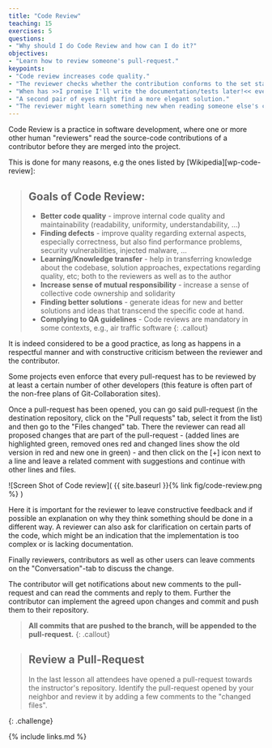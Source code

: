 ```yaml
---
title: "Code Review"
teaching: 15
exercises: 5
questions:
- "Why should I do Code Review and how can I do it?"
objectives:
- "Learn how to review someone's pull-request."
keypoints:
- "Code review increases code quality."
- "The reviewer checks whether the contribution conforms to the set standards."
- "When has >>I promise I'll write the documentation/tests later!<< ever worked?"
- "A second pair of eyes might find a more elegant solution."
- "The reviewer might learn something new when reading someone else's code."
---
```


Code Review is a practice in software development, where one or more other
human "reviewers" read the source-code contributions of a contributor before
they are merged into the project.

This is done for many reasons, e.g the ones listed by [Wikipedia][wp-code-review]:

> ## Goals of Code Review:
> * **Better code quality**  - improve internal code quality and maintainability
>   (readability, uniformity, understandability, ...)
> * **Finding defects**  - improve quality regarding external aspects, especially
>   correctness, but also find performance problems, security vulnerabilities,
>   injected malware, ...
> * **Learning/Knowledge transfer**   - help in transferring knowledge about
>   the codebase, solution approaches, expectations regarding quality, etc;
>   both to the reviewers as well as to the author
> * **Increase sense of mutual responsibility**  -  increase a sense of collective
>   code ownership and solidarity
> * **Finding better solutions**  - generate ideas for new and better solutions
>   and ideas that transcend the specific code at hand.
> * **Complying to QA guidelines**  - Code reviews are mandatory in some
>   contexts, e.g., air traffic software
{: .callout}

It is indeed considered to be a good practice, as long as happens in a respectful
manner and with constructive criticism between the reviewer and the contributor.

Some projects even enforce that every pull-request has to be reviewed by at
least a certain number of other developers (this feature is often part of the
non-free plans of Git-Collaboration sites).

Once a pull-request has been opened, you can go said pull-request (in the
destination repository, click on the "Pull requests" tab, select it from the list)
and then go to the "Files changed" tab.
There the reviewer can read all proposed changes that are part of the pull-request -
(added lines are highlighted green, removed ones red and changed lines show the
old version in red and new one in green) - and then click on the [+] icon next
to a line and leave a related comment with suggestions and continue with other
lines and files.

![Screen Shot of Code review]( {{ site.baseurl }}{% link fig/code-review.png %} )

Here it is important for the reviewer to leave constructive feedback and if possible
an explanation on why they think something should be done in a different way.
A reviewer can also ask for clarification on certain parts of the code, which might
be an indication that the implementation is too complex or is lacking documentation.

Finally reviewers, contributors as well as other users can leave comments on the
"Conversation"-tab to discuss the change.


The contributor will get notifications about new comments to the pull-request
and can read the comments and reply to them.  Further the contributor
can implement the agreed upon changes and commit and push them to their repository.

> **All commits that are pushed to the branch, will be appended to the pull-request.**
{: .callout}


> ## Review a Pull-Request
>
> In the last lesson all attendees have opened a pull-request towards the
> instructor's repository. Identify the pull-request opened by your neighbor
> and review it by adding a few comments to the "changed files".
>
{: .challenge}



{% include links.md %}
